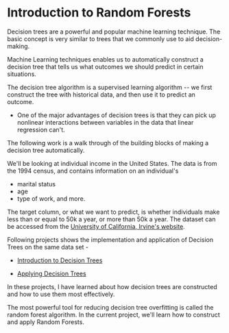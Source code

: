 # Introduction to Random Forests

Decision trees are a powerful and popular machine learning technique. The basic concept is very similar to trees that we commonly use to aid decision-making.

Machine Learning techniques enables us to automatically construct a decision tree that tells us what outcomes we should predict in certain situations.

The decision tree algorithm is a supervised learning algorithm -- we first construct the tree with historical data, and then use it to predict an outcome. 
- One of the major advantages of decision trees is that they can pick up nonlinear interactions between variables in the data that linear regression can't.

The following work is a walk through of the building blocks of making a decision tree automatically.

We'll be looking at individual income in the United States. 
The data is from the 1994 census, and contains information on an individual's 
- marital status
- age 
- type of work, and more. 

The target column, or what we want to predict, is whether individuals make less than or equal to 50k a year, or more than 50k a year. The dataset can be accessed from the [University of California, Irvine's website](http://archive.ics.uci.edu/ml/datasets/Adult).


Following projects shows the implementation and application of Decision Trees on the same data set -

- [Introduction to Decision Trees](https://github.com/ajdatahub/ProjectDS/blob/master/Decision%20Trees/Introduction%20to%20Decision%20Trees.ipynb)

- [Applying Decision Trees](https://github.com/ajdatahub/ProjectDS/blob/master/Decision%20Trees/Applying%20Decision%20Trees.ipynb)

In these projects, I have learned about how decision trees are constructed and how to use them most effectively.


The most powerful tool for reducing decision tree overfitting is called the random forest algorithm. In the current project, we'll learn how to construct and apply Random Forests.
